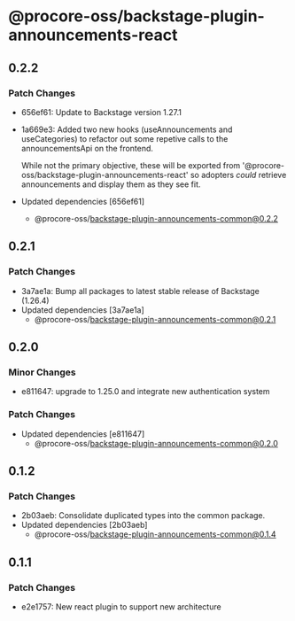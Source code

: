 # @procore-oss/backstage-plugin-announcements-react

## 0.2.2

### Patch Changes

- 656ef61: Update to Backstage version 1.27.1
- 1a669e3: Added two new hooks (useAnnouncements and useCategories) to refactor out some repetive calls to the announcementsApi on the frontend.

  While not the primary objective, these will be exported from '@procore-oss/backstage-plugin-announcements-react' so adopters _could_ retrieve announcements and display them as they see fit.

- Updated dependencies [656ef61]
  - @procore-oss/backstage-plugin-announcements-common@0.2.2

## 0.2.1

### Patch Changes

- 3a7ae1a: Bump all packages to latest stable release of Backstage (1.26.4)
- Updated dependencies [3a7ae1a]
  - @procore-oss/backstage-plugin-announcements-common@0.2.1

## 0.2.0

### Minor Changes

- e811647: upgrade to 1.25.0 and integrate new authentication system

### Patch Changes

- Updated dependencies [e811647]
  - @procore-oss/backstage-plugin-announcements-common@0.2.0

## 0.1.2

### Patch Changes

- 2b03aeb: Consolidate duplicated types into the common package.
- Updated dependencies [2b03aeb]
  - @procore-oss/backstage-plugin-announcements-common@0.1.4

## 0.1.1

### Patch Changes

- e2e1757: New react plugin to support new architecture
